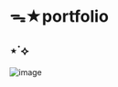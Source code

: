 # ᯓ★portfolio
## ⋆˙⟡
![image](https://i.pinimg.com/736x/ae/4a/a1/ae4aa13f24aa9eee8fc00d3547790fe8.jpg)
